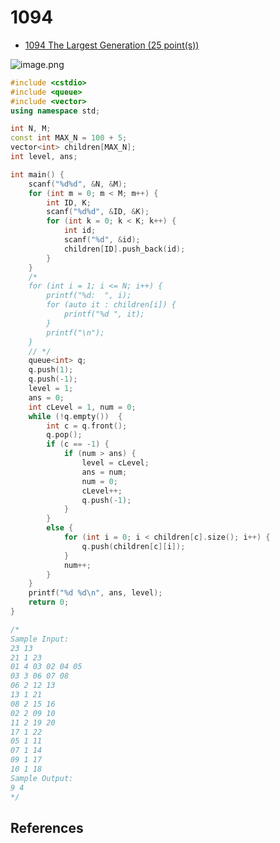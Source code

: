 # 1094

- [1094 The Largest Generation (25 point(s))](https://pintia.cn/problem-sets/994805342720868352/problems/994805372601090048)


![image.png](https://i.loli.net/2019/09/02/Eu5ivZN6hCMlgRd.png)

```c++
#include <cstdio>
#include <queue>
#include <vector>
using namespace std;

int N, M;
const int MAX_N = 100 + 5;
vector<int> children[MAX_N];
int level, ans;

int main() {
	scanf("%d%d", &N, &M);
	for (int m = 0; m < M; m++) {
		int ID, K;
		scanf("%d%d", &ID, &K);
		for (int k = 0; k < K; k++) {
			int id;
			scanf("%d", &id);
			children[ID].push_back(id);
		}
	}
	/*
	for (int i = 1; i <= N; i++) {
		printf("%d:  ", i);
		for (auto it : children[i]) {
			printf("%d ", it);
		}
		printf("\n");
	}
	// */
	queue<int> q;
	q.push(1);
	q.push(-1);
	level = 1;
	ans = 0;
	int cLevel = 1, num = 0;
	while (!q.empty())	{
		int c = q.front();
		q.pop();
		if (c == -1) {
			if (num > ans) {
				level = cLevel;
				ans = num;
				num = 0;
				cLevel++;
				q.push(-1);
			}
		}
		else {
			for (int i = 0; i < children[c].size(); i++) {
				q.push(children[c][i]);
			}
			num++;
		}
	}
	printf("%d %d\n", ans, level);
	return 0;
}

/*
Sample Input:
23 13
21 1 23
01 4 03 02 04 05
03 3 06 07 08
06 2 12 13
13 1 21
08 2 15 16
02 2 09 10
11 2 19 20
17 1 22
05 1 11
07 1 14
09 1 17
10 1 18
Sample Output:
9 4
*/

```

## References

